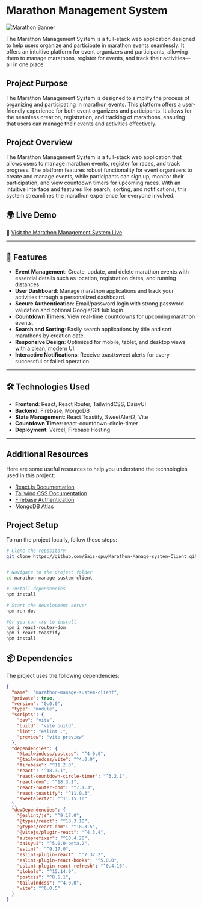 # Marathon Management System

![Marathon Banner](https://i.ibb.co/wNr4ZM6f/marathon.png)

The Marathon Management System is a full-stack web application designed to help users organize and participate in marathon events seamlessly. It offers an intuitive platform for event organizers and participants, allowing them to manage marathons, register for events, and track their activities—all in one place.
## Project Purpose  

The Marathon Management System is designed to simplify the process of organizing and participating in marathon events. This platform offers a user-friendly experience for both event organizers and participants. It allows for the seamless creation, registration, and tracking of marathons, ensuring that users can manage their events and activities effectively.

## Project Overview  

The Marathon Management System is a full-stack web application that allows users to manage marathon events, register for races, and track progress. The platform features robust functionality for event organizers to create and manage events, while participants can sign up, monitor their participation, and view countdown timers for upcoming races. With an intuitive interface and features like search, sorting, and notifications, this system streamlines the marathon experience for everyone involved.

## 🌍 Live Demo  
🔗 [Visit the Marathon Management System Live](https://marathon-manage-system.web.app/)

---

## 🚀 Features  

- **Event Management**: Create, update, and delete marathon events with essential details such as location, registration dates, and running distances.  
- **User Dashboard**: Manage marathon applications and track your activities through a personalized dashboard.  
- **Secure Authentication**: Email/password login with strong password validation and optional Google/GitHub login.  
- **Countdown Timers**: View real-time countdowns for upcoming marathon events.  
- **Search and Sorting**: Easily search applications by title and sort marathons by creation date.  
- **Responsive Design**: Optimized for mobile, tablet, and desktop views with a clean, modern UI.  
- **Interactive Notifications**: Receive toast/sweet alerts for every successful or failed operation.

---

## 🛠️ Technologies Used  

- **Frontend**: React, React Router, TailwindCSS, DaisyUI  
- **Backend**: Firebase, MongoDB  
- **State Management**: React Toastify, SweetAlert2, Vite 
- **Countdown Timer**: react-countdown-circle-timer  
- **Deployment**: Vercel, Firebase Hosting
  

---

## Additional Resources

Here are some useful resources to help you understand the technologies used in this project:

- [React.js Documentation](https://reactjs.org/docs/getting-started.html)
- [Tailwind CSS Documentation](https://tailwindcss.com/docs)
- [Firebase Authentication](https://firebase.google.com/docs/auth)
- [MongoDB Atlas](https://www.mongodb.com/cloud/atlas)

## Project Setup

To run the project locally, follow these steps:

```sh
# Clone the repository
git clone https://github.com/Sais-opu/Marathon-Manage-system-Client.git


# Navigate to the project folder
cd marathon-manage-sustem-client

# Install dependencies
npm install

# Start the development server
npm run dev
```
```sh
#Or you can try to install
npm i react-router-dom
npm i react-toastify
npm install
```
## 📦 Dependencies  

The project uses the following dependencies:  

```json
{
  "name": "marathon-manage-sustem-client",
  "private": true,
  "version": "0.0.0",
  "type": "module",
  "scripts": {
    "dev": "vite",
    "build": "vite build",
    "lint": "eslint .",
    "preview": "vite preview"
  },
  "dependencies": {
    "@tailwindcss/postcss": "^4.0.0",
    "@tailwindcss/vite": "^4.0.0",
    "firebase": "^11.2.0",
    "react": "^18.3.1",
    "react-countdown-circle-timer": "^3.2.1",
    "react-dom": "^18.3.1",
    "react-router-dom": "^7.1.3",
    "react-toastify": "^11.0.3",
    "sweetalert2": "^11.15.10"
  },
  "devDependencies": {
    "@eslint/js": "^9.17.0",
    "@types/react": "^18.3.18",
    "@types/react-dom": "^18.3.5",
    "@vitejs/plugin-react": "^4.3.4",
    "autoprefixer": "^10.4.20",
    "daisyui": "^5.0.0-beta.2",
    "eslint": "^9.17.0",
    "eslint-plugin-react": "^7.37.2",
    "eslint-plugin-react-hooks": "^5.0.0",
    "eslint-plugin-react-refresh": "^0.4.16",
    "globals": "^15.14.0",
    "postcss": "^8.5.1",
    "tailwindcss": "^4.0.0",
    "vite": "^6.0.5"
  }
}
